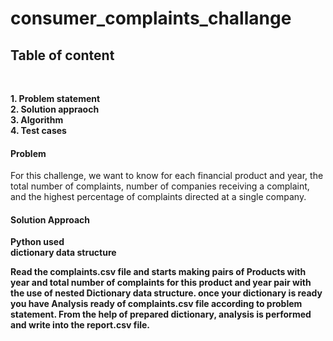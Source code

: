 # <h1>consumer_complaints_challange</h1>

<h2>Table of content</h2> <br>

<b>1. Problem statement</b><br>
<b>2. Solution appraoch</b><br>
<b>3. Algorithm</b><br>
<b>4. Test cases</b><br>


<h4>Problem</h4>
<P>For this challenge, we want to know for each financial product and year, the total number of complaints, number of companies receiving a complaint, and the highest percentage of complaints directed at a single company.
  
  
<h4>Solution Approach</h4>
     <b> Python used<br>
     <b> dictionary data structure<br>
  <p> Read the complaints.csv file and starts making pairs of Products with year and total number of complaints for this product and year pair with the use of nested Dictionary data structure. once your dictionary is ready you have Analysis ready of complaints.csv file according to problem statement. From the help of prepared dictionary, analysis is performed and write into the report.csv file. 
